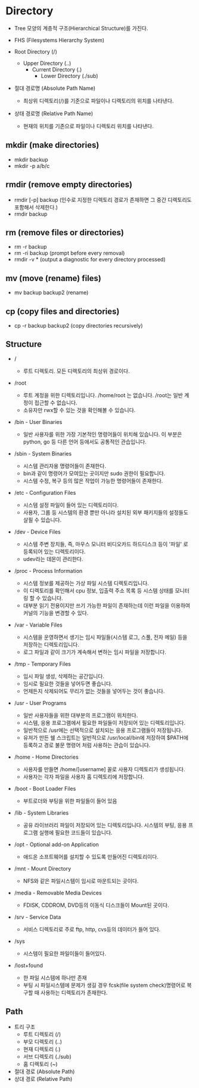 # Directory

- Tree 모양의 계층적 구조(Hierarchical Structure)를 가진다.
- FHS (Filesystems Hierarchy System)
- Root Directory (/)
  - Upper Directory (..)
    - Current Directory (.)
      - Lower Directory (./sub)

- 절대 경로명 (Absolute Path Name)
  - 최상위 디렉토리(/)를 기준으로 파일이나 디렉토리의 위치를 나타낸다.
- 상태 경로명 (Relative Path Name)
  - 현재의 위치를 기존으로 파일이나 디렉토리 위치를 나타낸다.

## mkdir (make directories)

- mkdir backup
- mkdir -p a/b/c

## rmdir (remove empty directories)

- rmdir [-p] backup (인수로 지정한 디렉토리 경로가 존재하면 그 중간 디렉토리도 포함해서 삭제한다.)
- rmdir backup

## rm (remove files or directories)

- rm -r backup
- rm -ri backup (prompt before every removal)
- rmdir -v * (output a diagnostic for every directory processed)

## mv (move (rename) files)

- mv backup backup2 (rename)

## cp (copy files and directories)

- cp -r backup backup2 (copy directories recursively)

## Structure

- /
  - 루트 디렉토리. 모든 디렉토리의 최상위 경로이다.

- /root
  - 루트 계정을 위한 디렉토리입니다. /home/root 는 없습니다. /root는 일반 계정이 접근할 수 없습니다.
  - 소유자만 rwx할 수 있는 것을 확인해볼 수 있습니다.

- /bin - User Binaries
  - 일반 사용자를 위한 가장 기본적인 명령어들이 위치해 있습니다. 이 부분은 python, go 등 다른 언어 등에서도 공통적인 관습입니다.

- /sbin - System Binaries
  - 시스템 관리자용 명령어들이 존재한다.
  - bin과 같이 명령어가 모여있는 곳이지만 sudo 권한이 필요합니다.
  - 시스템 수정, 복구 등의 많은 작업이 가능한 명령어들이 존재한다.

- /etc - Configuration Files
  - 시스템 설정 파일이 들어 있는 디렉토리이다.
  - 사용자, 그룹 등 시스템의 환경 뿐만 아니라 설치된 외부 패키지들의 설정들도 살필 수 있습니다.

- /dev - Device Files
  - 시스템 주변 장치들, 즉, 마우스 모니터 비디오카드 하드디스크 등이 '파일' 로 등록되어 있는 디렉토리이다.
  - udev라는 데몬이 관리한다.

- /proc - Process Information
  - 시스템 정보를 제공하는 가상 파일 시스템 디렉토리입니다.
  - 이 디렉토리를 확인해서 cpu 정보, 입출력 주소 목록 등 시스템 상태를 모니터링 할 수 있습니다.
  - 대부분 읽기 전용이지만 쓰기 가능한 파일이 존재하는데 이런 파일을 이용하여 커널의 기능을 변경할 수 있다.

- /var - Variable Files
  - 시스템을 운영하면서 생기는 임시 파일들(시스템 로그, 스풀, 전자 메일) 등을 저장하는 디렉토리입니다.
  - 로그 파일과 같이 크기가 계속해서 변하는 임시 파일을 저장합니다.

- /tmp - Temporary Files
  - 임시 파일 생성, 삭제하는 공간입니다.
  - 임시로 필요한 것들을 넣어두면 좋습니다.
  - 언제든지 삭제되어도 무리가 없는 것들을 넣어두는 것이 좋습니다.

- /usr - User Programs
  - 일반 사용자들을 위한 대부분의 프로그램이 위치한다.
  - 시스템, 응용 프로그램에서 필요한 파일들이 저장되어 있는 디렉토리입니다.
  - 일반적으로 /usr에는 선택적으로 설치되는 응용 프로그램들이 저장됩니다.
  - 유저가 만든 쉘 스크립트는 일반적으로 /usr/local/bin에 저장하여 $PATH에 등록하고 경로 불문 명령어 처럼 사용하는 관습이
  있습니다.

- /home - Home Directories
  - 사용자를 만들면 /home/[username] 꼴로 사용자 디렉토리가 생성됩니다.
  - 사용자는 각자 파일을 사용자 홈 디렉토리에 저장합니다.

- /boot - Boot Loader Files
  - 부트로더와 부팅을 위한 파일들이 들어 있음

- /lib - System Libraries
  - 공유 라이브러리 파일이 저장되어 있는 디렉토리입니다. 시스템의 부팅, 응용 프로그램 실행에 필요한 코드들이 있습니다.

- /opt - Optional add-on Application
  - 애드온 소프트웨어를 설치할 수 있도록 만들어진 디렉토리이다.

- /mnt - Mount Directory
  - NFS와 같은 파일시스템이 임시로 마운트되는 곳이다.

- /media - Removable Media Devices
  - FDISK, CDDROM, DVD등의 이동식 디스크들이 Mount된 곳이다.

- /srv - Service Data
  - 서비스 디렉토리로 주로 ftp, http, cvs등의 데이터가 들어 있다.

- /sys
  - 시스템이 필요한 파일이들이 들어있다.

- /lost+found
  - 한 파일 시스템에 하나만 존재
  - 부팅 시 파일시스템에 문제가 생길 경우 fcsk(file system check)명령어로 복구할 때 사용하는 디렉토리가 존재한다.

## Path

- 트리 구조
  - 루트 디렉토리 (/)
  - 부모 디렉토리 (..)
  - 현재 디렉토리 (.)
  - 서브 디렉토리 (./sub)
  - 홈 디렉토리 (~)
- 절대 경로 (Absolute Path)
- 상대 경로 (Relative Path)